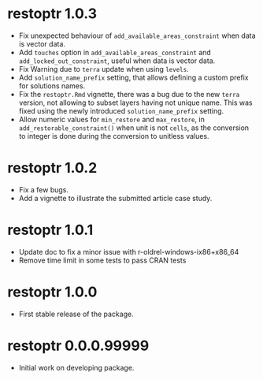 # restoptr 1.0.3

- Fix unexpected behaviour of `add_available_areas_constraint` when data is vector data.
- Add `touches` option in `add_available_areas_constraint` and `add_locked_out_constraint`, useful when data is vector data.
- Fix Warning due to `terra` update when using `levels`.
- Add `solution_name_prefix` setting, that allows defining a custom prefix for solutions names.
- Fix the `restoptr.Rmd` vignette, there was a bug due to the new `terra` version, not allowing to subset layers having not unique name. This was fixed using the newly introduced `solution_name_prefix` setting.
- Allow numeric values for `min_restore` and `max_restore`, in `add_restorable_constraint()` when unit is not `cells`, as the conversion to integer is done during the conversion to unitless values.

# restoptr 1.0.2

- Fix a few bugs.
- Add a vignette to illustrate the submitted article case study.

# restoptr 1.0.1

- Update doc to fix a minor issue with r-oldrel-windows-ix86+x86_64
- Remove time limit in some tests to pass CRAN tests

# restoptr 1.0.0

- First stable release of the package.

# restoptr 0.0.0.99999

- Initial work on developing package.
